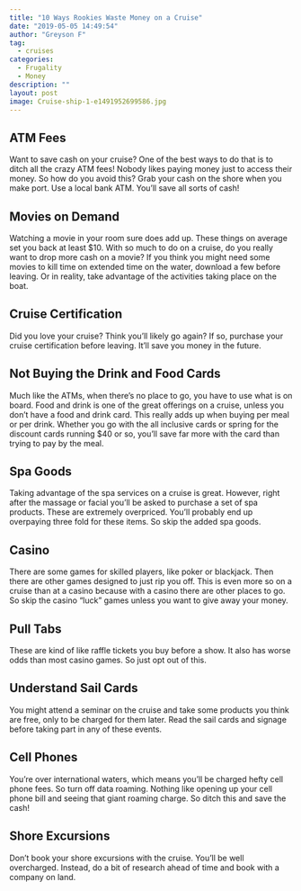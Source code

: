 ```yaml
---
title: "10 Ways Rookies Waste Money on a Cruise"
date: "2019-05-05 14:49:54"
author: "Greyson F"
tag:
  - cruises
categories:
  - Frugality
  - Money
description: ""
layout: post
image: Cruise-ship-1-e1491952699586.jpg
---
```


## ATM Fees

Want to save cash on your cruise? One of the best ways to do that is to ditch all the crazy ATM fees! Nobody likes paying money just to access their money. So how do you avoid this? Grab your cash on the shore when you make port. Use a local bank ATM. You’ll save all sorts of cash!

## Movies on Demand

Watching a movie in your room sure does add up. These things on average set you back at least $10. With so much to do on a cruise, do you really want to drop more cash on a movie? If you think you might need some movies to kill time on extended time on the water, download a few before leaving. Or in reality, take advantage of the activities taking place on the boat.

## Cruise Certification

Did you love your cruise? Think you’ll likely go again? If so, purchase your cruise certification before leaving. It’ll save you money in the future.

## Not Buying the Drink and Food Cards

Much like the ATMs, when there’s no place to go, you have to use what is on board. Food and drink is one of the great offerings on a cruise, unless you don’t have a food and drink card. This really adds up when buying per meal or per drink. Whether you go with the all inclusive cards or spring for the discount cards running $40 or so, you’ll save far more with the card than trying to pay by the meal.

## Spa Goods

Taking advantage of the spa services on a cruise is great. However, right after the massage or facial you’ll be asked to purchase a set of spa products. These are extremely overpriced. You’ll probably end up overpaying three fold for these items. So skip the added spa goods.

## Casino

There are some games for skilled players, like poker or blackjack. Then there are other games designed to just rip you off. This is even more so on a cruise than at a casino because with a casino there are other places to go. So skip the casino “luck” games unless you want to give away your money.

## Pull Tabs

These are kind of like raffle tickets you buy before a show. It also has worse odds than most casino games. So just opt out of this.

## Understand Sail Cards

You might attend a seminar on the cruise and take some products you think are free, only to be charged for them later. Read the sail cards and signage before taking part in any of these events.

## Cell Phones

You’re over international waters, which means you’ll be charged hefty cell phone fees. So turn off data roaming. Nothing like opening up your cell phone bill and seeing that giant roaming charge. So ditch this and save the cash!

## Shore Excursions

Don’t book your shore excursions with the cruise. You’ll be well overcharged. Instead, do a bit of research ahead of time and book with a company on land.
